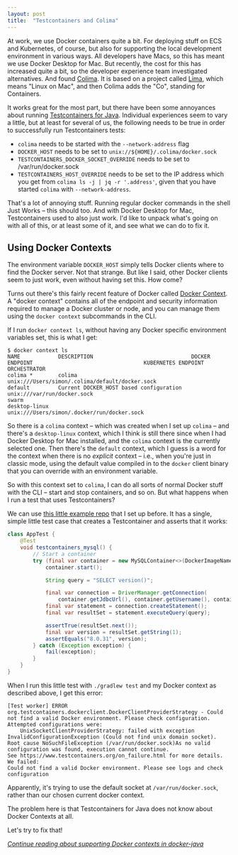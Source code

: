 ```yaml
---
layout: post
title:  "Testcontainers and Colima"
---
```


At work, we use Docker containers quite a bit. For deploying stuff on ECS and Kubernetes, of course, but also for supporting the local development environment in various ways. All developers have Macs, so this has meant we use Docker Desktop for Mac. But recently, the cost for this has increased quite a bit, so the developer experience team investigated alternatives. And found [Colima](https://github.com/abiosoft/colima). It is based on a project called [Lima](https://github.com/lima-vm/lima), which means "Linux on Mac", and then Colima adds the "Co", standing for Containers.

It works great for the most part, but there have been some annoyances about running [Testcontainers for Java](https://www.testcontainers.org/). Individual experiences seem to vary a little, but at least for several of us, the following needs to be true in order to successfully run Testcontainers tests:

* `colima` needs to be started with the `--network-address` flag
* `DOCKER_HOST` needs to be set to `unix://${HOME}/.colima/docker.sock`
* `TESTCONTAINERS_DOCKER_SOCKET_OVERRIDE` needs to be set to /var/run/docker.sock
* `TESTCONTAINERS_HOST_OVERRIDE` needs to be set to the IP address which you get from `colima ls -j | jq -r '.address'`, given that you have started `colima` with `--network-address`.

That's a lot of annoying stuff. Running regular docker commands in the shell Just Works – this should too. And with Docker Desktop for Mac, Testcontainers used to also just work. I'd like to unpack what's going on with all of this, or at least some of it, and see what we can do to fix it.

## Using Docker Contexts 

The environment variable `DOCKER_HOST` simply tells Docker clients where to find the Docker server. Not that strange. But like I said, other Docker clients seem to just work, even without having set this. How come?

Turns out there's this fairly recent feature of Docker called [Docker Context](https://docs.docker.com/engine/context/working-with-contexts/). A "docker context" contains all of the endpoint and security information required to manage a Docker cluster or node, and you can manage them using the `docker context` subcommands in the CLI. 

If I run `docker context ls`, without having any Docker specific environment variables set, this is what I get:

```shell
$ docker context ls
NAME            DESCRIPTION                               DOCKER ENDPOINT                                   KUBERNETES ENDPOINT   ORCHESTRATOR
colima *        colima                                    unix:///Users/simon/.colima/default/docker.sock
default         Current DOCKER_HOST based configuration   unix:///var/run/docker.sock                                             swarm
desktop-linux                                             unix:///Users/simon/.docker/run/docker.sock
```


So there is a `colima` context – which was created when I set up `colima` – and there's a `desktop-linux` context, which I think is still there since when I had Docker Desktop for Mac installed, and the `colima` context is the currently selected one. Then there's the `default` context, which I guess is a word for the context when there is no _explicit_ context – i.e., when you're just in classic mode, using the default value compiled in to the `docker` client binary that you can override with an environment variable. 

So with this context set to `colima`, I can do all sorts of normal Docker stuff with the CLI – start and stop containers, and so on. But what happens when I run a test that uses Testcontainers? 

We can use [this little example repo](https://github.com/skagedal/testcontainers-hello/tree/main) that I set up before. It has a single, simple little test case that creates a Testcontainer and asserts that it works:

```java
class AppTest {
    @Test
    void testcontainers_mysql() {
        // Start a container
        try (final var container = new MySQLContainer<>(DockerImageName.parse("mysql:8.0.31"))) {
            container.start();

            String query = "SELECT version()";

            final var connection = DriverManager.getConnection(
                container.getJdbcUrl(), container.getUsername(), container.getPassword());
            final var statement = connection.createStatement();
            final var resultSet = statement.executeQuery(query);

            assertTrue(resultSet.next());
            final var version = resultSet.getString(1);
            assertEquals("8.0.31", version);
        } catch (Exception exception) {
            fail(exception);
        }
    }
}
```

When I run this little test with `./gradlew test` and my Docker context as described above, I get this error:

```text
[Test worker] ERROR org.testcontainers.dockerclient.DockerClientProviderStrategy - Could not find a valid Docker environment. Please check configuration. Attempted configurations were:
    UnixSocketClientProviderStrategy: failed with exception InvalidConfigurationException (Could not find unix domain socket). Root cause NoSuchFileException (/var/run/docker.sock)As no valid configuration was found, execution cannot continue.
See https://www.testcontainers.org/on_failure.html for more details.
We failed:
Could not find a valid Docker environment. Please see logs and check configuration
```

Apparently, it's trying to use the default socket at `/var/run/docker.sock`, rather than our chosen current docker context.

The problem here is that Testcontainers for Java does not know about Docker Contexts at all. 

Let's try to fix that! 

_[Continue reading about supporting Docker contexts in docker-java](/posts/2023-01-31-test-containers-and-docker-context)_
